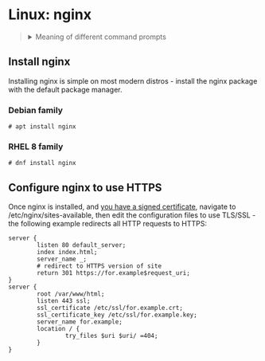 # Linux: nginx

> <details>
> <summary>Meaning of different command prompts</summary>
> Unix/Linux: <code>$</code>: can be run as normal user<br>
> Unix/Linux: <code>#</code>: must be run as root (or with <code>sudo</code>)<br>
> Windows: <code>></code>: Command Prompt or PowerShell<br>
> Windows: <code>PS></code>: PowerShell only<br>
> Unix/Linux and Windows: <code>$/></code>,<code>#/></code>: Works in Windows and Unix/Linux.
> </details>

## Install nginx

Installing nginx is simple on most modern distros - install the nginx package with the default
package manager.

### Debian family

`# apt install nginx`

### RHEL 8 family

`# dnf install nginx`

## Configure nginx to use HTTPS

Once nginx is installed, and [you have a signed certificate](/topics/Networking/Security/TLS-Certificate-Signing), navigate to /etc/nginx/sites-available, then edit the configuration files to use TLS/SSL - the following example redirects all HTTP requests to HTTPS:

```nginx
server {
        listen 80 default_server;
        index index.html;
        server_name _;
        # redirect to HTTPS version of site
        return 301 https://for.example$request_uri;
}
server {
        root /var/www/html;
        listen 443 ssl;
        ssl_certificate /etc/ssl/for.example.crt;
        ssl_certificate_key /etc/ssl/for.example.key;
        server_name for.example;
        location / {
                try_files $uri $uri/ =404;
        }
}
```
